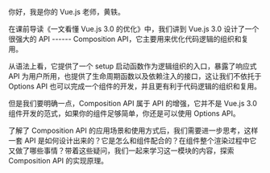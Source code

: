 你好，我是你的 Vue.js 老师，黄轶。

在课前导读《一文看懂 Vue.js 3.0 的优化》中，我们讲到 Vue.js 3.0 设计了一个很强大的 API ------ Composition API，它主要用来优化代码逻辑的组织和复用。

从语法上看，它提供了一个 setup 启动函数作为逻辑组织的入口，暴露了响应式 API 为用户所用，也提供了生命周期函数以及依赖注入的接口，这让我们不依托于 Options API 也可以完成一个组件的开发，并且更有利于代码逻辑的组织和复用。

但是我们要明确一点，Composition API 属于 API 的增强，它并不是 Vue.js 3.0 组件开发的范式，如果你的组件足够简单，你还是可以使用 Options API。

了解了 Composition API 的应用场景和使用方式后，我们需要进一步思考，这样一套 API 是如何设计出来的？它是怎么和组件配合的？在组件整个渲染过程中它又做了哪些事情？带着这些疑问，我们一起来学习这一模块的内容，探索 Composition API 的实现原理。
